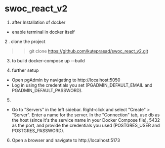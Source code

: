 # swoc_react_v2

1. after Installation of docker
 - enable terminal in docker itself

2 . clone the project 
>> git clone https://github.com/kuteprasad/swoc_react_v2.git

3. to build 
docker-compose up --build

4. further setup
- Open pgAdmin by navigating to http://localhost:5050
- Log in using the credentials you set (PGADMIN_DEFAULT_EMAIL and PGADMIN_DEFAULT_PASSWORD).

5. 
- Go to "Servers" in the left sidebar.
Right-click and select "Create" > "Server".
Enter a name for the server.
In the "Connection" tab, use db as the host (since it's the service name in your Docker Compose file), 5432 as the port, and provide the credentials you used (POSTGRES_USER and POSTGRES_PASSWORD).

6. Open a browser and navigate to http://localhost:5173

